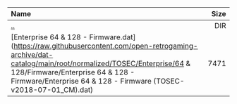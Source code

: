 |Name|Size|
|:---|---:|
|[..](../index.html)|DIR|
|[Enterprise 64 & 128 - Firmware.dat](https://raw.githubusercontent.com/open-retrogaming-archive/dat-catalog/main/root/normalized/TOSEC/Enterprise/64 & 128/Firmware/Enterprise 64 & 128 - Firmware/Enterprise 64 & 128 - Firmware (TOSEC-v2018-07-01_CM).dat)|7471|
